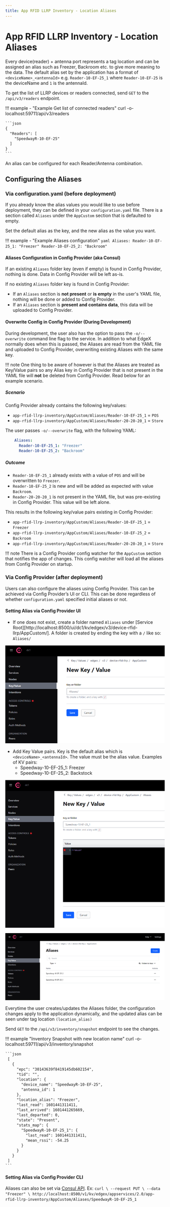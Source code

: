 ```yaml
---
title: App RFID LLRP Inventory - Location Aliases
---
```


# App RFID LLRP Inventory - Location Aliases

Every device(reader) + antenna port represents a tag location and can be assigned an alias
such as Freezer, Backroom etc. to give more meaning to the data. The default alias set by the
application has a format of `<deviceName>_<antennaId>` e.g. `Reader-10-EF-25_1` where `Reader-10-EF-25` is the deviceName and `1` is the antennaId.

To get the list of LLRP devices or readers connected, send `GET` to the `/api/v3/readers` endpoint.

!!! example - "Example Get list of connected readers"
     curl -o- localhost:59711/api/v3/readers
    
    ```json
    {
      "Readers": [
        "SpeedwayR-10-EF-25"
      ]
    }
    ```

An alias can be configured for each Reader/Antenna combination.

## Configuring the Aliases

### Via configuration.yaml (before deployment)
If you already know the alias values you would like to use before deployment, they can be defined in your
`configuration.yaml` file. There is a section called `Aliases` under the `AppCustom` section that is defaulted to empty.

Set the default alias as the key, and the new alias as the value you want.

!!! example - "Example Aliases configuration"
    ```yaml
    Aliases:
      Reader-10-EF-25_1: "Freezer"
      Reader-10-EF-25_2: "Backroom"
    ```

#### Aliases Configuration in Config Provider (aka Consul)
If an existing `Aliases` folder key (even if empty) is found in Config Provider, nothing is done. Data in Config Provider
will be left as-is.

If no existing `Aliases` folder key is found in Config Provider:
- If an `Aliases` section is **not present** or **is empty** in the user's YAML file, nothing will be done or added to Config Provider.
- If an `Aliases` section is **present and contains data**, this data will be uploaded to Config Provider.

#### Overwrite Config in Config Provider (During Development)
During development, the user also has the option to pass the `-o/--overwrite` command line flag
to the service. In addition to what EdgeX normally does when this is passed, the Aliases are read
from the YAML file and uploaded to Config Provider, overwriting existing Aliases with the same key.

!!! note
    One thing to be aware of however is that the Aliases are treated as Key/Value pairs so any Alias key in Config Provider that is not present in the YAML file will **not** be deleted from Config Provider. Read below for an example scenario.

##### Scenario
Config Provider already contains the following key/values:
- `app-rfid-llrp-inventory/AppCustom/Aliases/Reader-10-EF-25_1` = `POS`
- `app-rfid-llrp-inventory/AppCustom/Aliases/Reader-20-20-20_1` = `Store`

The user passes `-o/--overwrite` flag, with the following YAML:
```yaml
    Aliases:
      Reader-10-EF-25_1: "Freezer"
      Reader-10-EF-25_2: "Backroom"
```

##### Outcome
- `Reader-10-EF-25_1` already exists with a value of `POS` and will be overwritten to `Freezer`.
- `Reader-10-EF-25_2` is new and will be added as expected with value `Backroom`.
- `Reader-20-20-20_1` is not present in the YAML file, but was pre-existing in Config Provider. This value will be left alone.

This results in the following key/value pairs existing in Config Provider:
- `app-rfid-llrp-inventory/AppCustom/Aliases/Reader-10-EF-25_1` = `Freezer`
- `app-rfid-llrp-inventory/AppCustom/Aliases/Reader-10-EF-25_2` = `Backroom`
- `app-rfid-llrp-inventory/AppCustom/Aliases/Reader-20-20-20_1` = `Store`

!!! note
    There is a Config Provider config watcher for the `AppCustom` section that notifies the app of changes. This config watcher will load all the aliases from Config Provider on startup.

### Via Config Provider (after deployment)
Users can also configure the aliases using Config Provider. This can be achieved via Config Provider’s UI or CLI. This
can be done regardless of whether `configuration.yaml` specified initial aliases or not.

#### Setting Alias via Config Provider UI
- If one does not exist, create a folder named `Aliases` under [Service Root][http://localhost:8500/ui/dc1/kv/edgex/v3/device-rfid-llrp/AppCustom/].
  A folder is created by ending the key with a `/` like so: `Aliases/`

![Creating Aliases folder](./consul_alias_folder.png)

- Add Key Value pairs. Key is the default alias which is `<deviceName>_<antennaId>`. The value must be the alias value.
  Examples of KV pairs:
    - Speedway-10-EF-25_1: Freezer
    - Speedway-10-EF-25_2: Backstock

![Adding KV pairs](./consul_kv_pairs.png)

![Aliases created](./aliases.png)

Everytime the user creates/updates the Aliases folder, the configuration changes apply to the application dynamically, and the updated alias can be seen under tag location `(location_alias)`

Send `GET` to the `/api/v3/inventory/snapshot` endpoint to see the changes.

!!! example "Inventory Snapshot with new location name"
    curl -o- localhost:59711/api/v3/inventory/snapshot
    
    ```json
     [
       {
         "epc": "30143639f8419145db602154",
         "tid": "",
         "location": {
           "device_name": "SpeedwayR-10-EF-25",
           "antenna_id": 1
         },
         "location_alias": "Freezer",
         "last_read": 1601441311411,
         "last_arrived": 1601441265669,
         "last_departed": 0,
         "state": "Present",
         "stats_map": {
           "SpeedwayR-10-EF-25_1": {
             "last_read": 1601441311411,
             "mean_rssi": -54.25
           }
         }
       }
     ]     
    ```

#### Setting Alias via Config Provider CLI
Aliases can also be set via [Consul API](https://www.consul.io/api-docs/kv). Ex:
    ```
    curl \
    --request PUT \
    --data "Freezer" \
    http://localhost:8500/v1/kv/edgex/appservices/2.0/app-rfid-llrp-inventory/AppCustom/Aliases/SpeedwayR-10-EF-25_1
    ```
